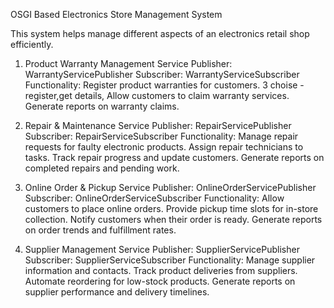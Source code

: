  OSGI Based Electronics Store Management System

This system helps manage different aspects of an electronics retail shop efficiently.

1. Product Warranty Management Service
Publisher: WarrantyServicePublisher
Subscriber: WarrantyServiceSubscriber
Functionality:
Register product warranties for customers.
3 choise - register,get details,
Allow customers to claim warranty services.
Generate reports on warranty claims.

2. Repair & Maintenance Service
Publisher: RepairServicePublisher
Subscriber: RepairServiceSubscriber
Functionality:
Manage repair requests for faulty electronic products.
Assign repair technicians to tasks.
Track repair progress and update customers.
Generate reports on completed repairs and pending work.

3. Online Order & Pickup Service
Publisher: OnlineOrderServicePublisher
Subscriber: OnlineOrderServiceSubscriber
Functionality:
Allow customers to place online orders.
Provide pickup time slots for in-store collection.
Notify customers when their order is ready.
Generate reports on order trends and fulfillment rates.

4. Supplier Management Service
Publisher: SupplierServicePublisher
Subscriber: SupplierServiceSubscriber
Functionality:
Manage supplier information and contacts.
Track product deliveries from suppliers.
Automate reordering for low-stock products.
Generate reports on supplier performance and delivery timelines.  
                                                   
